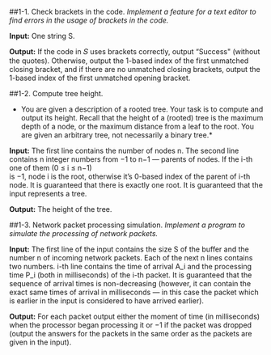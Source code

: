 ##1-1. Check brackets in the code.
*Implement a feature for a text editor to find errors in the usage of brackets in the
code.*

**Input:** One string S.

**Output:** If the code in 𝑆 uses brackets correctly, output “Success" (without the 
quotes). Otherwise, output the 1-based index of the first unmatched closing bracket, and 
if there are no unmatched closing brackets, output the 1-based index of the first 
unmatched opening bracket.

##1-2. Compute tree height.
* You are given a description of a rooted tree. Your task is to compute and output its 
height. Recall that the height of a (rooted) tree is the maximum depth of a node, or the 
maximum distance from a leaf to the root. You are given an arbitrary tree, not necessarily 
a binary tree.*

**Input:** The first line contains the number of nodes n. The second line contains n 
integer numbers from −1 to n−1 — parents of nodes. If the i-th one of them (0 ≤ i ≤ n−1)  
is −1, node i is the root, otherwise it’s 0-based index of the parent of i-th node. It is 
guaranteed that there is exactly one root. It is guaranteed that the input represents a 
tree.

**Output:** The height of the tree.

##1-3. Network packet processing simulation.
*Implement a program to simulate the processing of network packets.*

**Input:** The first line of the input contains the size S of the buffer and the number n 
of incoming network packets. Each of the next n lines contains two numbers. i-th line 
contains the time of arrival A_i and the processing time P_i (both in milliseconds) of the 
i-th packet. It is guaranteed that the sequence of arrival times is non-decreasing 
(however, it can contain the exact same times of arrival in milliseconds — in this case 
the packet which is earlier in the input is considered to have arrived earlier).

**Output:** For each packet output either the moment of time (in milliseconds) when the 
processor began processing it or −1 if the packet was dropped (output the answers for the 
packets in the same order as the packets are given in the input). 

